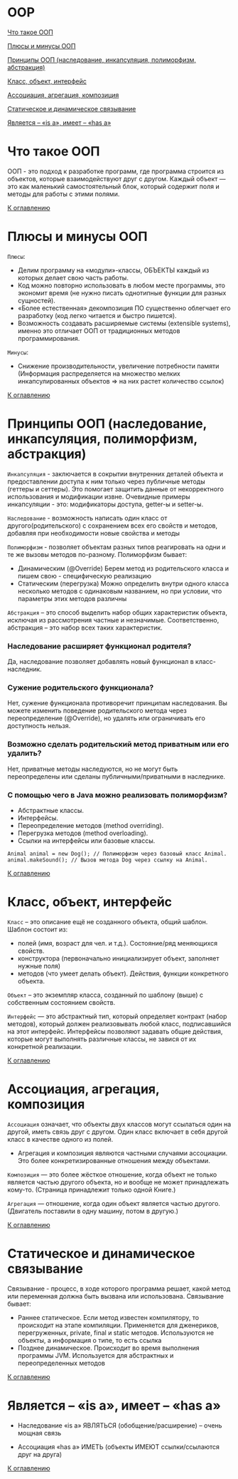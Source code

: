 # OOP

[Что такое ООП](#что-такое-ооп)

[Плюсы и минусы ООП](#плюсы-и-минусы-ооп)

[Принципы ООП (наследование, инкапсуляция, полиморфизм, абстракция)](#принципы-ооп-наследование-инкапсуляция-полиморфизм-абстракция)

[Класс, объект, интерфейс](#класс-объект-интерфейс)

[Ассоциация, агрегация, композиция](#ассоциация-агрегация-композиция)

[Статическое и динамическое связывание](#статическое-и-динамическое-связывание)

[Является – «is a», имеет – «has a»](#является--is-a-имеет--has-a)

# Что такое ООП

ООП - это подход к разработке программ, где программа строится из объектов, которые взаимодействуют друг с другом.
Каждый объект — это как маленький самостоятельный блок, который содержит поля и методы для
работы с этими полями.

[К оглавлению](#OOP)

# Плюсы и минусы ООП

`Плюсы`:

+ Делим программу на «модули»-классы, ОБЪЕКТЫ каждый из которых делает свою часть работы. 
+ Код можно повторно использовать в любом месте программы, это экономит время (не нужно писать однотипные функции для разных сущностей). 
+ «Более естественная» декомпозиция ПО существенно облегчает его разработку (код легко читается и быстро пишется). 
+ Возможность создавать расширяемые системы (extensible systems), именно это отличает ООП от традиционных методов программирования.

`Минусы`:

+ Снижение производительности, увеличение потребности памяти (Информация распределяется на множество мелких
  инкапсулированных объектов ⇒ на них растет количество ссылок)

[К оглавлению](#OOP)

# Принципы ООП (наследование, инкапсуляция, полиморфизм, абстракция)

`Инкапсуляция` - заключается в сокрытии внутренних деталей объекта и предоставлении доступа к ним только через публичные
методы (геттеры и сеттеры). Это помогает защитить данные от некорректного использования и модификации извне.
Очевидные примеры инкапсуляции - это: модификаторы доступа, getter-ы и setter-ы.

`Наследование` - возможность написать один класс от другого(родительского) с сохранением всех его свойств и методов,
добавляя при необходимости новые свойства и методы

`Полиморфизм` - позволяет объектам разных типов реагировать на одни и те же вызовы методов по-разному. Полиморфизм бывает:

+ Динамическим (@Override) Берем метод из родительского класса и пишем свою - специфическую реализацию
+ Статическим (перегрузка) Можно определить внутри одного класса несколько методов с одинаковым названием, но при условии,
что параметры этих методов различны

`Абстракция` – это способ выделить набор общих характеристик объекта, исключая из рассмотрения частные и незначимые.
Соответственно, абстракция – это набор всех таких характеристик.

### Наследование расширяет функционал родителя?

Да, наследование позволяет добавлять новый функционал в класс-наследник.

### Сужение родительского функционала?

Нет, сужение функционала противоречит принципам наследования. Вы можете изменить поведение родительского метода через
переопределение (@Override), но удалять или ограничивать его доступность нельзя.

### Возможно сделать родительский метод приватным или его удалить?

Нет, приватные методы наследуются, но не могут быть переопределены или сделаны публичными/приватными в наследнике.

### С помощью чего в Java можно реализовать полиморфизм?

+ Абстрактные классы. 
+ Интерфейсы. 
+ Переопределение методов (method overriding). 
+ Перегрузка методов (method overloading). 
+ Ссылки на интерфейсы или базовые классы.

````
Animal animal = new Dog(); // Полиморфизм через базовый класс Animal.
animal.makeSound(); // Вызов метода Dog через ссылку на Animal.
````

[К оглавлению](#OOP)

# Класс, объект, интерфейс

`Класс` – это описание ещё не созданного объекта, общий шаблон. Шаблон состоит из:

+ полей (имя, возраст для чел. и т.д.). Состояние/ряд меняющихся свойств. 
+ конструктора (первоначально инициализирует объект, заполняет нужные поля)
+ методов (что умеет делать объект). Действия, функции конкретного объекта.

`Объект` – это экземпляр класса, созданный по шаблону (выше) с собственным состоянием свойств.

`Интерфейс` — это абстрактный тип, который определяет контракт (набор методов), который должен реализовывать любой класс,
подписавшийся на этот интерфейс. Интерфейсы позволяют задавать общие действия, которые могут выполнять различные классы,
не завися от их конкретной реализации.

[К оглавлению](#OOP)

# Ассоциация, агрегация, композиция

`Ассоциация` означает, что объекты двух классов могут ссылаться один на другой, иметь связь друг с другом. Один класс
включает в себя другой класс в качестве одного из полей.

+ Агрегация и композиция являются частными случаями ассоциации. Это более конкретизированные отношения между объектами.

`Композиция` — это более жёсткое отношение, когда объект не только является частью другого объекта, но и вообще не может
принадлежать кому-то. (Страница принадлежит только одной Книге.)

`Агрегация` — отношение, когда один объект является частью другого. (Двигатель поставили в одну машину, потом в другую.)

[К оглавлению](#OOP)

# Статическое и динамическое связывание

Связывание - процесс, в ходе которого программа решает, какой метод или переменная должна быть вызвана или использована.
Связывание бывает:

+ Раннее статическое. Если метод известен компилятору, то происходит на этапе компиляции. Применяется для дженериков,
  перегруженных, private, final и static методов. Используются не объекты, а информация о типе, то есть ссылка
+ Позднее динамическое. Происходит во время выполнения программы JVM. Используется для абстрактных и переопределенных
  методов

[К оглавлению](#OOP)

# Является – «is a», имеет – «has a»

+ Наследование «is a» ЯВЛЯТЬСЯ (обобщение/расширение) – очень мощная связь

+ Ассоциация «has a» ИМЕТЬ (объекты ИМЕЮТ ссылки/ссылаются друг на друга)

[К оглавлению](#OOP)
